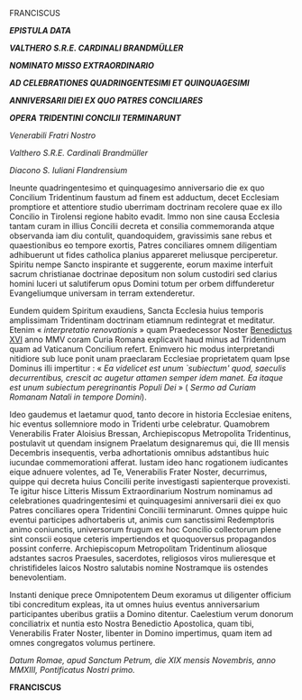 FRANCISCUS

***EPISTULA DATA***

***VALTHERO S.R.E. CARDINALI BRANDMÜLLER***

***NOMINATO MISSO EXTRAORDINARIO***

***AD CELEBRATIONES QUADRINGENTESIMI ET QUINQUAGESIMI***

***ANNIVERSARII DIEI EX QUO PATRES CONCILIARES***

***OPERA TRIDENTINI CONCILII TERMINARUNT***

*Venerabili Fratri Nostro*

*Valthero S.R.E. Cardinali Brandmüller*

*Diacono S. Iuliani Flandrensium*

Ineunte quadringentesimo et quinquagesimo anniversario die ex quo Concilium Tridentinum faustum ad finem est adductum, decet Ecclesiam promptiore et attentiore studio uberrimam doctrinam recolere quae ex illo Concilio in Tirolensi regione habito evadit. Immo non sine causa Ecclesia tantam curam in illius Concilii decreta et consilia commemoranda atque observanda iam diu contulit, quandoquidem, gravissimis sane rebus et quaestionibus eo tempore exortis, Patres conciliares omnem diligentiam adhibuerunt ut fides catholica planius appareret meliusque perciperetur. Spiritu nempe Sancto inspirante et suggerente, eorum maxime interfuit sacrum christianae doctrinae depositum non solum custodiri sed clarius homini luceri ut salutiferum opus Domini totum per orbem diffunderetur Evangeliumque universam in terram extenderetur.

Eundem quidem Spiritum exaudiens, Sancta Ecclesia huius temporis amplissimam Tridentinam doctrinam etiamnum redintegrat et meditatur. Etenim « *interpretatio renovationis* » quam Praedecessor Noster [Benedictus XVI](../../../../../latin/popes_latin/b-xvi/latin_hf_bxvi.html) anno MMV coram Curia Romana explicavit haud minus ad Tridentinum quam ad Vaticanum Concilium refert. Enimvero hic modus interpretandi nitidiore sub luce ponit unam praeclaram Ecclesiae proprietatem quam Ipse Dominus illi impertitur : « *Ea videlicet est unum `subiectum' quod, saeculis decurrentibus, crescit ac augetur attamen semper idem manet. Ea itaque est unum subiectum peregrinantis Populi Dei* » ( *Sermo ad Curiam Romanam Natali in tempore Domini*).

Ideo gaudemus et laetamur quod, tanto decore in historia Ecclesiae enitens, hic eventus sollemniore modo in Tridenti urbe celebratur. Quamobrem Venerabilis Frater Aloisius Bressan, Archiepiscopus Metropolita Tridentinus, postulavit ut quendam insignem Praelatum designaremus qui, die III mensis Decembris insequentis, verba adhortationis omnibus adstantibus huic iucundae commemorationi afferat. Iustam ideo hanc rogationem iudicantes eique adnuere volentes, ad Te, Venerabilis Frater Noster, decurrimus, quippe qui decreta huius Concilii perite investigasti sapienterque provexisti. Te igitur hisce Litteris Missum Extraordinarium Nostrum nominamus ad celebrationes quadringentesimi et quinquagesimi anniversarii diei ex quo Patres conciliares opera Tridentini Concilii terminarunt. Omnes quippe huic eventui participes adhortaberis ut, animis cum sanctissimi Redemptoris animo coniunctis, universorum frugum ex hoc Concilio collectorum plene sint conscii eosque ceteris impertiendos et quoquoversus propagandos possint conferre. Archiepiscopum Metropolitam Tridentinum aliosque adstantes sacros Praesules, sacerdotes, religiosos viros mulieresque et christifideles laicos Nostro salutabis nomine Nostramque iis ostendes benevolentiam.

Instanti denique prece Omnipotentem Deum exoramus ut diligenter officium tibi concreditum expleas, ita ut omnes huius eventus anniversarium participantes uberibus gratiis a Domino ditentur. Caelestium verum donorum conciliatrix et nuntia esto Nostra Benedictio Apostolica, quam tibi, Venerabilis Frater Noster, libenter in Domino impertimus, quam item ad omnes congregatos volumus pertinere.

*Datum Romae, apud Sanctum Petrum, die XIX mensis Novembris, anno MMXIII, Pontificatus Nostri primo.*

**FRANCISCUS**